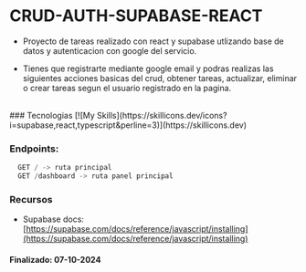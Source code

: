 # CRUD-AUTH-SUPABASE-REACT

- Proyecto de tareas realizado con react y supabase utlizando base de datos y autenticacion con google del servicio.

- Tienes que registrarte mediante google email y podras realizas las siguientes acciones basicas del crud, obtener tareas, actualizar, eliminar o crear tareas segun el usuario registrado en la pagina.
<br/>
### Tecnologias
[![My Skills](https://skillicons.dev/icons?i=supabase,react,typescript&perline=3)](https://skillicons.dev)

### Endpoints:
```typescript
  GET / -> ruta principal
  GET /dashboard -> ruta panel principal
```
### Recursos
- Supabase docs: 
[https://supabase.com/docs/reference/javascript/installing](https://supabase.com/docs/reference/javascript/installing)
#### Finalizado: 07-10-2024